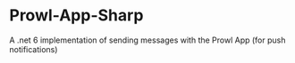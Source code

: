 # Prowl-App-Sharp
A .net 6 implementation of sending messages with the Prowl App (for push notifications)
